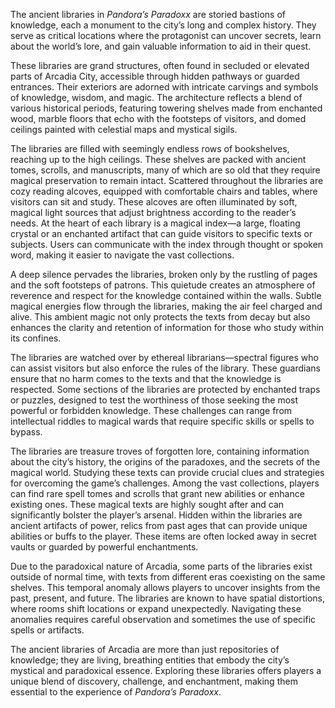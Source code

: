 The ancient libraries in _Pandora’s Paradoxx_ are storied bastions of knowledge, each a monument to the city’s long and complex history. They serve as critical locations where the protagonist can uncover secrets, learn about the world’s lore, and gain valuable information to aid in their quest.

These libraries are grand structures, often found in secluded or elevated parts of Arcadia City, accessible through hidden pathways or guarded entrances. Their exteriors are adorned with intricate carvings and symbols of knowledge, wisdom, and magic.
The architecture reflects a blend of various historical periods, featuring towering shelves made from enchanted wood, marble floors that echo with the footsteps of visitors, and domed ceilings painted with celestial maps and mystical sigils.


The libraries are filled with seemingly endless rows of bookshelves, reaching up to the high ceilings. These shelves are packed with ancient tomes, scrolls, and manuscripts, many of which are so old that they require magical preservation to remain intact.
Scattered throughout the libraries are cozy reading alcoves, equipped with comfortable chairs and tables, where visitors can sit and study. These alcoves are often illuminated by soft, magical light sources that adjust brightness according to the reader’s needs.
At the heart of each library is a magical index—a large, floating crystal or an enchanted artifact that can guide visitors to specific texts or subjects. Users can communicate with the index through thought or spoken word, making it easier to navigate the vast collections.

 A deep silence pervades the libraries, broken only by the rustling of pages and the soft footsteps of patrons. This quietude creates an atmosphere of reverence and respect for the knowledge contained within the walls.
 Subtle magical energies flow through the libraries, making the air feel charged and alive. This ambient magic not only protects the texts from decay but also enhances the clarity and retention of information for those who study within its confines.

The libraries are watched over by ethereal librarians—spectral figures who can assist visitors but also enforce the rules of the library. These guardians ensure that no harm comes to the texts and that the knowledge is respected.
Some sections of the libraries are protected by enchanted traps or puzzles, designed to test the worthiness of those seeking the most powerful or forbidden knowledge. These challenges can range from intellectual riddles to magical wards that require specific skills or spells to bypass.

The libraries are treasure troves of forgotten lore, containing information about the city’s history, the origins of the paradoxes, and the secrets of the magical world. Studying these texts can provide crucial clues and strategies for overcoming the game’s challenges.
Among the vast collections, players can find rare spell tomes and scrolls that grant new abilities or enhance existing ones. These magical texts are highly sought after and can significantly bolster the player’s arsenal.
Hidden within the libraries are ancient artifacts of power, relics from past ages that can provide unique abilities or buffs to the player. These items are often locked away in secret vaults or guarded by powerful enchantments.

Due to the paradoxical nature of Arcadia, some parts of the libraries exist outside of normal time, with texts from different eras coexisting on the same shelves. This temporal anomaly allows players to uncover insights from the past, present, and future.
The libraries are known to have spatial distortions, where rooms shift locations or expand unexpectedly. Navigating these anomalies requires careful observation and sometimes the use of specific spells or artifacts.

The ancient libraries of Arcadia are more than just repositories of knowledge; they are living, breathing entities that embody the city’s mystical and paradoxical essence. Exploring these libraries offers players a unique blend of discovery, challenge, and enchantment, making them essential to the experience of _Pandora’s Paradoxx_.